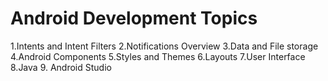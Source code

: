 # Android Development Topics
1.Intents and Intent Filters
2.Notifications Overview
3.Data and File storage
4.Android Components
5.Styles and Themes
6.Layouts
7.User Interface
8.Java
9. Android Studio

